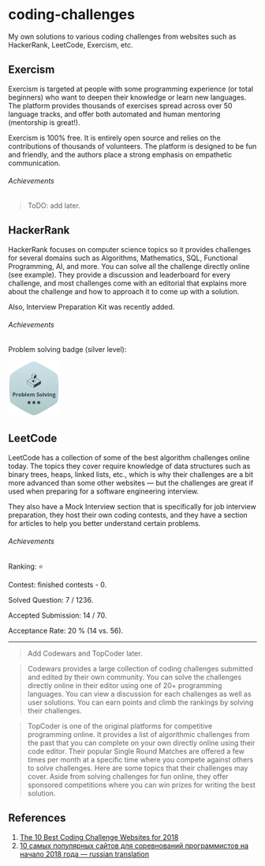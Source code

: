 # coding-challenges

My own solutions to various coding challenges from websites such as HackerRank, LeetCode, Exercism, etc.

## Exercism

Exercism is targeted at people with some programming experience (or total beginners) who want to deepen their knowledge or learn new languages. The platform provides thousands of exercises spread across over 50 language tracks, and offer both automated and human mentoring (mentorship is great!).

Exercism is 100% free. It is entirely open source and relies on the contributions of thousands of volunteers. The platform is designed to be fun and friendly, and the authors place a strong emphasis on empathetic communication.

###### Achievements

>  ToDO: add later.

## HackerRank

HackerRank focuses on computer science topics so it provides challenges for several domains such as Algorithms, Mathematics, SQL, Functional Programming, AI, and more. You can solve all the challenge directly online (see example). They provide a discussion and leaderboard for every challenge, and most challenges come with an editorial that explains more about the challenge and how to approach it to come up with a solution.

Also, Interview Preparation Kit was recently added.

###### Achievements

Problem solving badge (silver level):

![Problem Solving silver badge](./_images/hackerrank_problem_solving_badge.png)

## LeetCode

LeetCode has a collection of some of the best algorithm challenges online today. The topics they cover require knowledge of data structures such as binary trees, heaps, linked lists, etc., which is why their challenges are a bit more advanced than some other websites — but the challenges are great if used when preparing for a software engineering interview.

They also have a Mock Interview section that is specifically for job interview preparation, they host their own coding contests, and they have a section for articles to help you better understand certain problems.

###### Achievements

Ranking: :star:

Contest: finished contests - 0.

Solved Question: 7 / 1236.

Accepted Submission: 14 / 70.

Acceptance Rate: 20 % (14 vs. 56).

---

> Add Codewars and TopCoder later.

> Codewars provides a large collection of coding challenges submitted and edited by their own community. You can solve the challenges directly online in their editor using one of 20+ programming languages. You can view a discussion for each challenges as well as user solutions. You can earn points and climb the rankings by solving their challenges.

> TopCoder is one of the original platforms for competitive programming online. It provides a list of algorithmic challenges from the past that you can complete on your own directly online using their code editor. Their popular Single Round Matches are offered a few times per month at a specific time where you compete against others to solve challenges. Here are some topics that their challenges may cover.
Aside from solving challenges for fun online, they offer sponsored competitions where you can win prizes for writing the best solution.

## References

1. [The 10 Best Coding Challenge Websites for 2018](https://medium.com/coderbyte/the-10-best-coding-challenge-websites-for-2018-12b57645b654)
2. [10 самых популярных сайтов для соревнований программистов на начало 2018 года — russian translation](https://habr.com/ru/company/cloud4y/blog/346838/)

